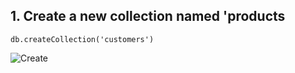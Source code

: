 ## 1. Create a new collection named 'products

<code>db.createCollection('customers')</code>

![Create](https://i.postimg.cc/905jhgm5/Screenshot-2025-02-16-at-7-35-50-pm.png)

<!-- ## 2. Show list of available collections in database

<code>show collections</code>

![Collections](https://i.postimg.cc/139sXdpy/Screenshot-2025-02-16-at-7-34-41-pm.png)

## 3. Insert one record to collection

<code>db.products.insertOne({name:'Cavendish Banana'})</code>

![Create](https://i.postimg.cc/6379wGCR/Screenshot-2025-02-16-at-7-33-49-pm.png)

## 4. Read all available records in document

<code>db.products.find()</code>

![Read](https://i.postimg.cc/W41NWy35/Screenshot-2025-02-16-at-7-32-44-pm.png)

## 5. Insert multiple records to collection

<code>db.products.insertMany([{name:'Lindt Lindor Assorted Chocolate Box',price:13.00,quantity:10},{name:'Magnum Mini Classic Frozen Dessert Sticks 6 Pack',price:6.00,quantity:20}])</code>

![Create](https://i.postimg.cc/MKB89SY6/Screenshot-2025-02-16-at-7-30-18-pm.png)

## 6. Return array of keys from records with key 'name'

<code>db.products.distinct('name')</code>

![Read](https://i.postimg.cc/5yYMdddm/Screenshot-2025-02-16-at-7-29-08-pm.png)

## 7. Update a record with name 'Cavendish Banana', added price and quantity field to record.

<code>db.products.updateOne({name:'Cavendish Banana'},{$set:{price:6.00,quantity:30}})</code>

![Update](https://i.postimg.cc/BZVqhN9g/Screenshot-2025-02-16-at-7-27-42-pm.png)

## 8. Find product with name 'Cavendish Banana'

<code>db.products.findOne({name:'Cavendish Banana'})</code>

![Read](https://i.postimg.cc/gJ40kP7F/Screenshot-2025-02-16-at-7-25-06-pm.png)

## 9. Find products with quantity amount less than 5.

<code>db.products.find({quantity:{$lt:5}})</code>

![Read](https://i.postimg.cc/cHcvg3rz/Screenshot-2025-02-16-at-7-22-42-pm.png)

## 10. Delete record with a specific key

<code>db.products.deleteOne({name:'Tamar Valley Dairy Kids Greek Yoghurt Pouch Vanilla'})</code>

![Delete](https://i.postimg.cc/HnB8KMmM/Screenshot-2025-02-16-at-7-20-24-pm.png) -->
